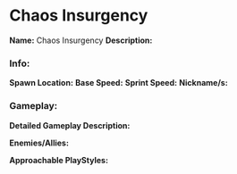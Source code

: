 # Chaos Insurgency

**Name:** Chaos Insurgency
**Description:** 

### Info:

**Spawn Location:** 
**Base Speed:** 
**Sprint Speed:** 
**Nickname/s:** 

### Gameplay:

**Detailed Gameplay Description:**

**Enemies/Allies:**

**Approachable PlayStyles:**

